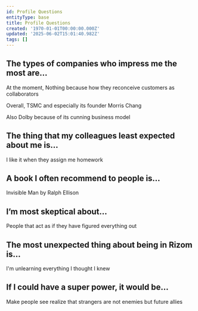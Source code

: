 ```yaml
---
id: Profile Questions
entityType: base
title: Profile Questions
created: '1970-01-01T00:00:00.000Z'
updated: '2025-06-02T15:01:40.982Z'
tags: []
---
```

## The types of companies who impress me the most are…

At the moment, Nothing because how they reconceive customers as collaborators

Overall, TSMC and especially its founder Morris Chang

Also Dolby because of its cunning business model

## The thing that my colleagues least expected about me is…

I like it when they assign me homework

## A book I often recommend to people is…

Invisible Man by Ralph Ellison

## I’m most skeptical about…

People that act as if they have figured everything out

## The most unexpected thing about being in Rizom is…

I'm unlearning everything I thought I knew

## If I could have a super power, it would be…

Make people see realize that strangers are not enemies but future allies
